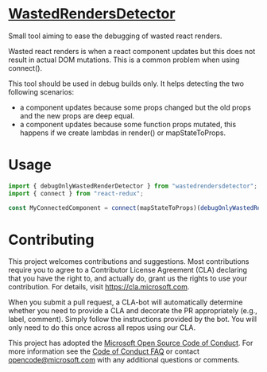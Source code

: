 
# [WastedRendersDetector](https://github.com/Microsoft/WastedRendersDetector)

Small tool aiming to ease the debugging of wasted react renders.

Wasted react renders is when a react component updates but this does not result in actual DOM mutations.
This is a common problem when using connect().

This tool should be used in debug builds only.
It helps detecting the two following scenarios:
- a component updates because some props changed but the old props and the new props are deep equal.
- a component updates because some function props mutated, this happens if we create lambdas in render() or mapStateToProps.

# Usage

```ts
import { debugOnlyWastedRenderDetector } from "wastedrendersdetector";
import { connect } from "react-redux";

const MyConnectedComponent = connect(mapStateToProps)(debugOnlyWastedRenderDetector(MyBaseComponent));
```

# Contributing

This project welcomes contributions and suggestions.  Most contributions require you to agree to a
Contributor License Agreement (CLA) declaring that you have the right to, and actually do, grant us
the rights to use your contribution. For details, visit https://cla.microsoft.com.

When you submit a pull request, a CLA-bot will automatically determine whether you need to provide
a CLA and decorate the PR appropriately (e.g., label, comment). Simply follow the instructions
provided by the bot. You will only need to do this once across all repos using our CLA.

This project has adopted the [Microsoft Open Source Code of Conduct](https://opensource.microsoft.com/codeofconduct/).
For more information see the [Code of Conduct FAQ](https://opensource.microsoft.com/codeofconduct/faq/) or
contact [opencode@microsoft.com](mailto:opencode@microsoft.com) with any additional questions or comments.
